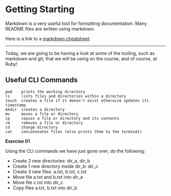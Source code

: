 # Getting Starting

Markdown is a very useful tool for formatting documentation. Many README files are written using markdown.

Here is a link to a [markdown cheatsheet](https://github.com/adam-p/markdown-here/wiki/Markdown-Cheatsheet).

---

Today, we are going to be having a look at some of the tooling, such as markdown and git, that we will be using on the course, and of course, at Ruby!

## Useful CLI Commands

```
pwd    prints the working directory
ls     lists files and directories within a directory
touch  creates a file if it doesn't exist otherwise updates its timestamp
mkdir  creates a directory
mv     moves a file or directory
cp     copies a file or directory and its contents
rm     removes a file or directory
cd     change directory
cat    concatenates files (also prints them to the terminal)
```

**Exercise 01**

Using the CLI commands we have just gone over, do the following:

  * Create 2 new directories: dir_a, dir_b
  * Create 1 new directory inside dir_b: dir_c
  * Create 3 new files: a.txt, b.txt, c.txt
  * Move file a.txt and b.txt into dir_a
  * Move file c.txt into dir_c
  * Copy files a.txt, b.txt into dir_b





